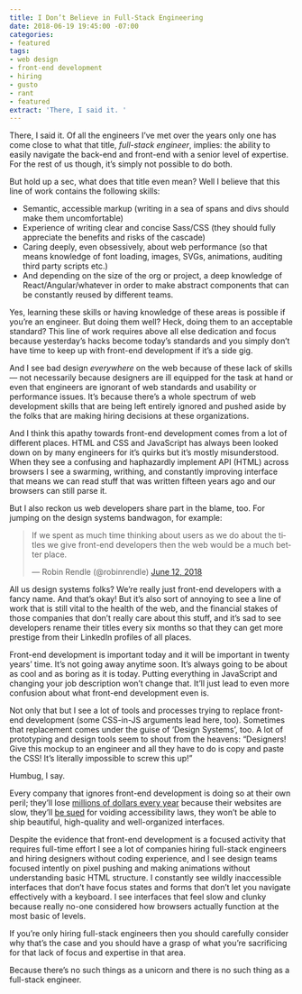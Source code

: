 ```yaml
---
title: I Don’t Believe in Full-Stack Engineering
date: 2018-06-19 19:45:00 -07:00
categories:
- featured
tags:
- web design
- front-end development
- hiring
- gusto
- rant
- featured
extract: 'There, I said it. '
---
```


There, I said it.  Of all the engineers I’ve met over the years only one has come close to what that title, _full-stack engineer_, implies: the ability to easily navigate the back-end and front-end with a senior level of expertise. For the rest of us though, it’s simply not possible to do both. 

But hold up a sec, what does that title even mean? Well I believe that this line of work contains the following skills:

- Semantic, accessible markup (writing in a sea of spans and divs should make them uncomfortable)
- Experience of writing clear and concise Sass/CSS (they should fully appreciate the benefits and risks of the cascade)
- Caring deeply, even obsessively, about web performance (so that means knowledge of font loading, images, SVGs, animations, auditing third party scripts etc.)
- And depending on the size of the org or project, a deep knowledge of React/Angular/whatever in order to make abstract components that can be constantly reused by different teams.

Yes, learning these skills or having knowledge of these areas is possible if you’re an engineer. But doing them well? Heck, doing them to an acceptable standard? This line of work requires above all else dedication and focus because yesterday’s hacks become today’s standards and you simply don’t have time to keep up with front-end development if it’s a side gig.

And I see bad design _everywhere_ on the web because of these lack of skills — not necessarily because designers are ill equipped for the task at hand or even that engineers are ignorant of web standards and usability or performance issues. It’s because there’s a whole spectrum of web development skills that are being left entirely ignored and pushed aside by the folks that are making hiring decisions at these organizations.

And I think this apathy towards front-end development comes from a lot of different places. HTML and CSS and JavaScript has always been looked down on by many engineers for it’s quirks but it’s mostly misunderstood. When they see a confusing and haphazardly implement API (HTML) across browsers I see a swarming, writhing, and constantly improving interface that means we can read stuff that was written fifteen years ago and our browsers can still parse it.

But I also reckon us web developers share part in the blame, too. For jumping on the design systems bandwagon, for example:

<blockquote class="twitter-tweet" data-lang="en"><p lang="en" dir="ltr">If we spent as much time thinking about users as we do about the titles we give front-end developers then the web would be a much better place.</p>&mdash; Robin Rendle (@robinrendle) <a href="https://twitter.com/robinrendle/status/1006561797145440256?ref_src=twsrc%5Etfw">June 12, 2018</a></blockquote>
<script async src="https://platform.twitter.com/widgets.js" charset="utf-8"></script>

All us design systems folks? We’re really just front-end developers with a fancy name. And that’s okay! But it’s also sort of annoying to see a line of work that is still vital to the health of the web, and the financial stakes of those companies that don’t really care about this stuff, and it’s sad to see developers rename their titles every six months so that they can get more prestige from their LinkedIn profiles of all places.

Front-end development is important today and it will be important in twenty years’ time. It’s not going away anytime soon. It’s always going to be about as cool and as boring as it is today. Putting everything in JavaScript and changing your job description won’t change that. It’ll just lead to even more confusion about what front-end development even is.

Not only that but I see a lot of tools and processes trying to replace front-end development (some CSS-in-JS arguments lead here, too). Sometimes that replacement comes under the guise of ‘Design Systems’, too. A lot of prototyping and design tools seem to shout from the heavens: “Designers! Give this mockup to an engineer and all they have to do is copy and paste the CSS! It’s literally impossible to screw this up!”

Humbug, I say.

Every company that ignores front-end development is doing so at their own peril; they’ll lose [millions of dollars every year](https://wpostats.com/) because their websites are slow, they’ll [be sued](https://www.wsj.com/articles/companies-face-lawsuits-over-website-accessibility-for-blind-users-1478005201) for voiding accessibility laws, they won’t be able to ship beautiful, high-quality and well-organized interfaces.

Despite the evidence that front-end development is a focused activity that requires full-time effort I see a lot of companies hiring full-stack engineers and hiring designers without coding experience, and I see design teams focused intently on pixel pushing and making animations without understanding basic HTML structure. I constantly see wildly inaccessible interfaces that don’t have focus states and forms that don’t let you navigate effectively with a keyboard. I see interfaces that feel slow and clunky because really no-one considered how browsers actually function at the most basic of levels.

If you’re only hiring full-stack engineers then you should carefully consider why that’s the case and you should have a grasp of what you’re sacrificing for that lack of focus and expertise in that area. 

Because there’s no such things as a unicorn and there is no such thing as a full-stack engineer.

